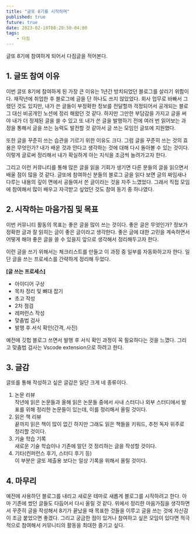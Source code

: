 ```yaml
---
title: "글또 8기를 시작하며"
published: true
future: true
date: 2023-02-10T08:20:50-04:00
tags:
    - 다짐
---
```


글또 8기에 참여하게 되어서 다짐글을 적어본다.

## 1. 글또 참여 이유
이번 글또 8기에 참여하게 된 가장 큰 이유는 1년간 방치되었던 블로그를 살리기 위함이다. 재작년에 취업한 후 블로그에 글을 단 하나도 쓰지 않았었다. 회사 업무로 바빠서 그랬던 것도 있지만, 내가 쓴 글들이 부정확한 정보를 전달할까 걱정되어서 공개되는 블로그 대신 비공개인 노션에 정리 해왔던 것 같다. 하지만 그만한 부담감을 가지고 글을 써야 내가 더 정제된 글을 쓸 수 있고 또 내가 쓴 글을 발행하기 전에 여러 번 읽어보는 과정을 통해서 글을 쓰는 능력도 발전할 것 같아서 글 쓰는 모임인 글또에 지원했다. 

또한 글을 꾸준히 쓰는 습관을 기르기 위한 이유도 크다. 그럼 글을 꾸준히 쓰는 것의 효용은 무엇인가? 내가 배운 것과 안다고 생각하는 것에 대해 다시 돌아볼 수 있는 것이다. 이렇게 글로써 정리해서 내가 확실하게 아는 지식을 조금씩 늘려가고자 한다. 

그리고 이런 커뮤니티를 통해 많은 글을 읽을 기회가 생기면 다른 분들의 글을 읽으면서 배울 점이 많을 것 같다. 글또에 참여하신 분들의 블로그 글을 읽다 보면 글의 짜임새나 다루는 내용의 깊이 면에서 공들여서 쓴 글이라는 것을 자주 느꼈었다. 그래서 직접 모임에 참여해서 많이 배우고 자극받고 싶었던 것도 참여 동기 중 하나였다.

## 2. 시작하는 마음가짐 및 목표
이번 커뮤니티 활동의 목표는 좋은 글을 많이 쓰는 것이다. 좋은 글은 무엇인가? 정보가 정확한 글과 잘 읽히는 글이 좋은 글이라고 생각한다. 좋은 글에 대한 고민을 계속하면서 어떻게 해야 좋은 글을 쓸 수 있을지 앞으로 생각해서 정리해두고자 한다.

이런 글을 쓰기 위해서는 체크리스트를 만들고 이 과정 중 일부를 자동화하고자 한다.
일단 글을 쓰는 프로세스를 간략하게 정리해 두었다.

**[글 쓰는 프로세스]**
* 아이디어 구상
* 목차 정리 및 뼈대 잡기
* 초고 작성
* 2차 점검
* 레퍼런스 작성
* 맞춤법 검사
* 발행 후 서식 확인(간격, 사진)

예전에 깃헙 블로그 쓰면서 발행 후 서식 확인 과정이 꼭 필요하다는 것을 느꼈다. 그리고 맞춤법 검사는 Vscode extension으로 하려고 한다.

## 3. 글감
글또를 통해 작성하고 싶은 글감은 일단 크게 네 종류이다.
1. 논문 리뷰  
작년에 읽은 논문들과 올해 읽은 논문들 중에서 사내 스터디나 외부 스터디에서 발표를 위해 정리한 논문들이 있는데, 이를 정리해서 올릴 것이다.  
2. 읽은 책 리뷰  
끝까지 읽은 책이 많이 없긴 하지만 그래도 읽은 책들을 키워드, 추천 독자 위주로 정리할 것이다.
3. 기술 학습 기록  
새로운 기술 학습이나 기존에 알던 것 정리하는 글을 작성할 것이다.
4. 기타(컨퍼런스 후기, 스터디 후기 등)  
이 부분은 글또 제출용 보다는 일상 기록을 위해서 올릴 것이다.

## 4. 마무리
예전에 사용하던 블로그를 내리고 새로운 테마로 새롭게 블로그를 시작하려고 한다. 아마 기존에 썼던 글들도 다듬어서 다시 올릴 것 같다.
위에서 정리한 마음가짐을 생각하면서 꾸준히 글을 작성해서 8기가 끝났을 때 목표한 것들을 이루고 글을 쓰는 것에 자신감이 조금 붙었으면 좋겠다. 그리고 궁금한 점이 있거나 참여하고 싶은 모임이 있다면 적극적으로 참여해서 커뮤니티의 활동을 최대한 즐기고 싶다.
